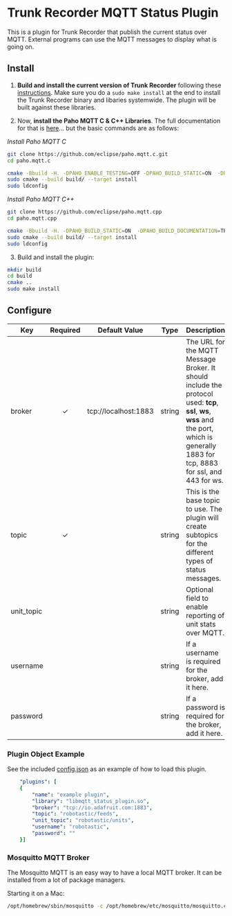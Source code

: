 # Trunk Recorder MQTT Status Plugin

This is a plugin for Trunk Recorder that publish the current status over MQTT. External programs can use the MQTT messages to display what is going on.

## Install

1. **Build and install the current version of Trunk Recorder** following these [instructions](https://github.com/robotastic/trunk-recorder/blob/master/docs/INSTALL-LINUX.md). Make sure you do a `sudo make install` at the end to install the Trunk Recorder binary and libaries systemwide. The plugin will be built against these libraries.

2. Now, **install the Paho MQTT C & C++ Libraries**. The full documentation for that is [here](https://github.com/eclipse/paho.mqtt.cpp#unix-and-linux)... but the basic commands are as follows:

*Install Paho MQTT C*
```bash
git clone https://github.com/eclipse/paho.mqtt.c.git
cd paho.mqtt.c

cmake -Bbuild -H. -DPAHO_ENABLE_TESTING=OFF -DPAHO_BUILD_STATIC=ON  -DPAHO_WITH_SSL=ON -DPAHO_HIGH_PERFORMANCE=ON
sudo cmake --build build/ --target install
sudo ldconfig
```

*Install Paho MQTT C++*
```bash
git clone https://github.com/eclipse/paho.mqtt.cpp
cd paho.mqtt.cpp

cmake -Bbuild -H. -DPAHO_BUILD_STATIC=ON  -DPAHO_BUILD_DOCUMENTATION=TRUE -DPAHO_BUILD_SAMPLES=TRUE
sudo cmake --build build/ --target install
sudo ldconfig
```

3. Build and install the plugin:

```bash
mkdir build
cd build
cmake ..
sudo make install
```

## Configure

| Key       | Required | Default Value | Type   | Description                                                  |
| --------- | :------: | ------------- | ------ | ------------------------------------------------------------ |
| broker    |    ✓     |   tcp://localhost:1883            | string | The URL for the MQTT Message Broker. It should include the protocol used: **tcp**, **ssl**, **ws**, **wss** and the port, which is generally 1883 for tcp, 8883 for ssl, and 443 for ws. |
| topic     |    ✓     |               | string | This is the base topic to use. The plugin will create subtopics for the different types of status messages. |
| unit_topic|          |               | string | Optional field to enable reporting of unit stats over MQTT. |
| username  |          |               | string | If a username is required for the broker, add it here. |
| password  |          |               | string | If a password is required for the broker, add it here. |



### Plugin Object Example
See the included [config.json](./config.json) as an example of how to load this plugin.

```yaml
    "plugins": [
    {
        "name": "example plugin",
        "library": "libmqtt_status_plugin.so",
        "broker": "tcp://io.adafruit.com:1883",
        "topic": "robotastic/feeds",
        "unit_topic": "robotastic/units",
        "username": "robotastic",
        "password": "" 
    }]
```




### Mosquitto MQTT Broker
The Mosquitto MQTT is an easy way to have a local MQTT broker. It can be installed from a lot of package managers. 


Starting it on a Mac:
```bash
/opt/homebrew/sbin/mosquitto -c /opt/homebrew/etc/mosquitto/mosquitto.conf
```
